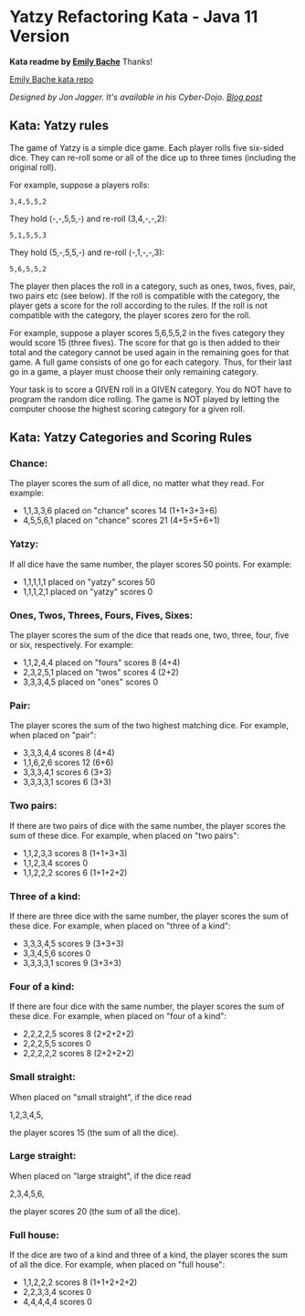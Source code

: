 # Yatzy Refactoring Kata - Java 11 Version

**Kata readme by [Emily Bache](https://github.com/emilybache)** Thanks!

[Emily Bache kata repo](https://github.com/emilybache/Yatzy-Refactoring-Kata)

*Designed by Jon Jagger. It's available in his Cyber-Dojo. [Blog post](http://jonjagger.blogspot.co.uk/2012/05/yahtzee-cyber-dojo-refactoring-in-java.html)*


## Kata: Yatzy rules

The game of Yatzy is a simple dice game. Each player
rolls five six-sided dice. They can re-roll some or all
of the dice up to three times (including the original roll).

For example, suppose a players rolls:

    3,4,5,5,2

They hold (-,-,5,5,-) and re-roll (3,4,-,-,2):

    5,1,5,5,3

They hold (5,-,5,5,-) and re-roll (-,1,-,-,3):

    5,6,5,5,2

The player then places the roll in a category, such as ones,
twos, fives, pair, two pairs etc (see below). If the roll is
compatible with the category, the player gets a score for the
roll according to the rules. If the roll is not compatible
with the category, the player scores zero for the roll.

For example, suppose a player scores 5,6,5,5,2 in the fives
category they would score 15 (three fives). The score for
that go is then added to their total and the category cannot
be used again in the remaining goes for that game.
A full game consists of one go for each category. Thus, for
their last go in a game, a player must choose their only
remaining category.

Your task is to score a GIVEN roll in a GIVEN category.
You do NOT have to program the random dice rolling.
The game is NOT played by letting the computer choose the
highest scoring category for a given roll.


## Kata: Yatzy Categories and Scoring Rules

### Chance:
The player scores the sum of all dice, no matter what they read.
For example:

-   1,1,3,3,6 placed on "chance" scores 14 (1+1+3+3+6)
-   4,5,5,6,1 placed on "chance" scores 21 (4+5+5+6+1)

### Yatzy:
If all dice have the same number,
the player scores 50 points.
For example:

-   1,1,1,1,1 placed on "yatzy" scores 50
-   1,1,1,2,1 placed on "yatzy" scores 0

### Ones, Twos, Threes, Fours, Fives, Sixes:
The player scores the sum of the dice that reads one,
two, three, four, five or six, respectively.
For example:

-   1,1,2,4,4 placed on "fours" scores 8 (4+4)
-   2,3,2,5,1 placed on "twos" scores 4  (2+2)
-   3,3,3,4,5 placed on "ones" scores 0

### Pair:
The player scores the sum of the two highest matching dice.
For example, when placed on "pair":

-   3,3,3,4,4 scores 8 (4+4)
-   1,1,6,2,6 scores 12 (6+6)
-   3,3,3,4,1 scores 6 (3+3)
-   3,3,3,3,1 scores 6 (3+3)

### Two pairs:
If there are two pairs of dice with the same number, the
player scores the sum of these dice.
For example, when placed on "two pairs":

-   1,1,2,3,3 scores 8 (1+1+3+3)
-   1,1,2,3,4 scores 0
-   1,1,2,2,2 scores 6 (1+1+2+2)

### Three of a kind:
If there are three dice with the same number, the player
scores the sum of these dice.
For example, when placed on "three of a kind":

-    3,3,3,4,5 scores 9 (3+3+3)
-    3,3,4,5,6 scores 0
-    3,3,3,3,1 scores 9 (3+3+3)

### Four of a kind:
If there are four dice with the same number, the player
scores the sum of these dice.
For example, when placed on "four of a kind":

-    2,2,2,2,5 scores 8 (2+2+2+2)
-    2,2,2,5,5 scores 0
-    2,2,2,2,2 scores 8 (2+2+2+2)

### Small straight:
When placed on "small straight", if the dice read

1,2,3,4,5,

the player scores 15 (the sum of all the dice).

### Large straight:
When placed on "large straight", if the dice read

2,3,4,5,6,

the player scores 20 (the sum of all the dice).

### Full house:
If the dice are two of a kind and three of a kind, the
player scores the sum of all the dice.
For example, when placed on "full house":

-    1,1,2,2,2 scores 8 (1+1+2+2+2)
-    2,2,3,3,4 scores 0
-    4,4,4,4,4 scores 0